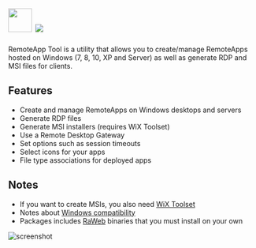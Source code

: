 # <img src="https://raw.githubusercontent.com/majkinetor/au-packages/master/remoteapp/icon.jpg" width="48" height="48"/> [![](https://img.shields.io/chocolatey/v/remoteapp.svg?color=red&label=remoteapp)](https://chocolatey.org/packages/remoteapp)

RemoteApp Tool is a utility that allows you to create/manage RemoteApps hosted on Windows (7, 8, 10, XP and Server) as well as generate RDP and MSI files for clients.

## Features

- Create and manage RemoteApps on Windows desktops and servers
- Generate RDP files
- Generate MSI installers (requires WiX Toolset)
- Use a Remote Desktop Gateway
- Set options such as session timeouts
- Select icons for your apps
- File type associations for deployed apps

## Notes

- If you want to create MSIs, you also need [WiX Toolset](https://chocolatey.org/packages/wixtoolset)
- Notes about [Windows compatibility](https://github.com/kimmknight/remoteapptool/wiki/Windows-Compatibility)
- Packages includes [RaWeb](http://www.kimknight.net/raweb) binaries that you must install on your own

![screenshot](https://cdn.rawgit.com/majkinetor/chocolatey/master/remoteapp/screenshot.png)

